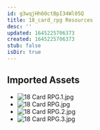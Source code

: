 ```yaml
---
id: g3wqjHh6OctBpI34Wl05Q
title: 18_card_rpg Resources
desc: ''
updated: 1645225706373
created: 1645225706373
stub: false
isDir: true
---
```

## Imported Assets
- ![18 Card RPG.1.jpg](/assets/18-card-rpg.jpg)
- ![18 Card RPG.jpg](/assets/18-card-rpg.jpg)
- ![18 Card RPG.2.jpg](/assets/18-card-rpg.jpg)
- ![18 Card RPG.3.jpg](/assets/18-card-rpg.jpg)
